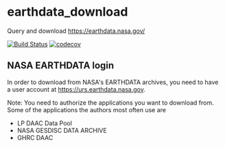 # earthdata_download
Query and download https://earthdata.nasa.gov/

[![Build Status](https://travis-ci.org/DHI-GRAS/earthdata_download.svg?branch=master)](https://travis-ci.org/DHI-GRAS/earthdata_download)
[![codecov](https://codecov.io/gh/DHI-GRAS/earthdata_download/branch/master/graph/badge.svg)](https://codecov.io/gh/DHI-GRAS/earthdata_download)


## NASA EARTHDATA login

In order to download from NASA's EARTHDATA archives, you need to have a user account at
https://urs.earthdata.nasa.gov.

Note: You need to authorize the applications you want to download from.
Some of the applications the authors most often use are

* LP DAAC Data Pool
* NASA GESDISC DATA ARCHIVE
* GHRC DAAC
